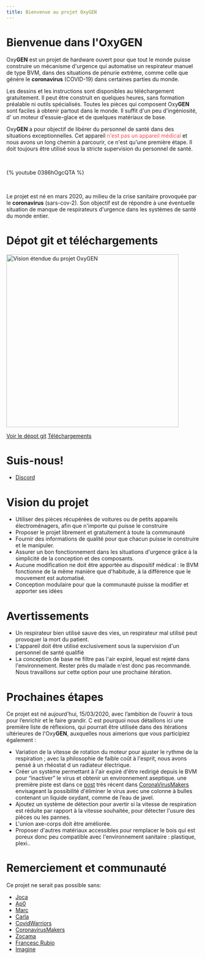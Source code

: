 ```yaml
---
title: Bienvenue au projet OxyGEN
---
```


# Bienvenue dans l'OxyGEN
Oxy**GEN** est un projet de hardware ouvert pour que tout le monde puisse construire un mécanisme d'urgence qui automatise un respirateur manuel de type BVM, dans des situations de pénurie extrême, comme celle que génère le **coronavirus** (COVID-19) dans certaines parties du monde.

Les dessins et les instructions sont disponibles au téléchargement gratuitement. Il peut être construit en quelques heures, sans formation préalable ni outils spécialisés. Toutes les pièces qui composent Oxy**GEN** sont faciles à obtenir partout dans le monde. Il suffit d'un peu d'ingéniosité, d' un moteur d'essuie-glace et de quelques matériaux de base. 

<p> Oxy<strong>GEN</strong> a pour objectif de libérer du personnel de santé dans des situations exceptionnelles. Cet appareil<span class="danger" style="color: #fb4949;"> n'est pas un appareil médical </span> et nous avons un long chemin à parcourir, ce n'est qu'une première étape. Il doit toujours être utilisé sous la stricte supervision du personnel de santé.</p>

<br/> 

{% youtube 0386hOgcQTA %}

<br/>

Le projet est né en mars 2020, au milieu de la crise sanitaire provoquée par le **coronavirus** (sars-cov-2). Son objectif est de répondre à une éventuelle situation de manque de respirateurs d'urgence dans les systèmes de santé du monde entier. 

# Dépot git et téléchargements
<img src="/fr/images/oxygen-explo-view.png" width="450" alt="Vision étendue du projet OxyGEN">

[Voir le dépot git](https://github.com/ProtofyTeam/OxyGEN)
[Téléchargements](https://github.com/ProtofyTeam/OxyGEN/archive/master.zip)

# Suis-nous!
* [Discord](https://discord.gg/yyYQxEG)

# Vision du projet             
* Utiliser des pièces récupérées de voitures ou de petits appareils électroménagers, afin que n'importe qui puisse le construire
* Proposer le projet librement et gratuitement à toute la communauté
* Fournir des informations de qualité pour que chacun puisse le construire et le manipuler.
* Assurer un bon fonctionnement dans les situations d'urgence grâce à la simplicité de la conception et des composants.
* Aucune modification ne doit être apportée au dispositif médical : le BVM fonctionne de la même manière que d'habitude, à la différence que le mouvement est automatisé. 
* Conception modulaire pour que la communauté puisse la modifier et apporter ses idées

# Avertissements
* Un respirateur bien utilisé sauve des vies, un respirateur mal utilisé peut provoquer la mort du patient.
* L'appareil doit être utilisé exclusivement sous la supervision d'un personnel de santé qualifié
* La conception de base ne filtre pas l'air expiré, lequel est rejeté dans l'environnement. Rester près du malade n'est donc pas recommandé. Nous travaillons sur cette option pour une prochaine itération. 

# Prochaines étapes
Ce projet est né aujourd'hui, 15/03/2020, avec l’ambition de l’ouvrir à tous pour l’enrichir et le faire grandir. C est pourquoi nous détaillons ici une première liste de réflexions, qui pourrait être utilisée dans des itérations ultérieures de l'Oxy**GEN**, auxquelles nous aimerions que vous participiez également : 
* Variation de la vitesse de rotation du moteur pour ajuster le rythme de la respiration ;  avec la philosophie de faible coût à l'esprit, nous avons pensé à un rhéostat d un radiateur électrique.
* Créer un système permettant à l'air expiré d'être redirigé depuis le BVM pour “inactiver” le virus et obtenir un environnement aseptique. 
une première piste est dans ce [post](https://foro.coronavirusmakers.org/index.php?p=/discussion/24/alternativas-para-filtro-antiviral-a-la-salida-del-ambu#latest ) très récent dans [CoronaVirusMakers](https://foro.coronavirusmakers.org/) envisageant la possibilité d'éliminer le virus avec une colonne à bulles contenant un liquide oxydant, comme de l’eau de javel.
* Ajoutez un système de détection pour avertir si la vitesse de respiration est réduite par rapport à la vitesse souhaitée, pour détecter l'usure des pièces ou les pannes.
* L'union axe-corps doit être améliorée.
* Proposer d'autres matériaux accessibles pour remplacer le bois qui est poreux donc peu compatible avec l'environnement sanitaire  : plastique, plexi..

# Remerciement et communauté
Ce projet ne serait pas possible sans:
* [Joca](https://www.linkedin.com/in/jcarlosn/)
* [Ap0](https://linkedin.com/in/noemi-blázquez-b0034732)
* [Marc](https://www.linkedin.com/in/marc-watine/)
* [Carla](https://www.linkedin.com/in/carla-w-535719130/)
* [CovidWarriors](https://www.covidwarriors.io/)
* [CoronavirusMakers](https://foro.coronavirusmakers.org/)
* [Zocama](https://www.zocama.com)
* [Francesc Rubio](https://instagram.com/nordtaller)
* [Imagine](https://imagine.cc/)